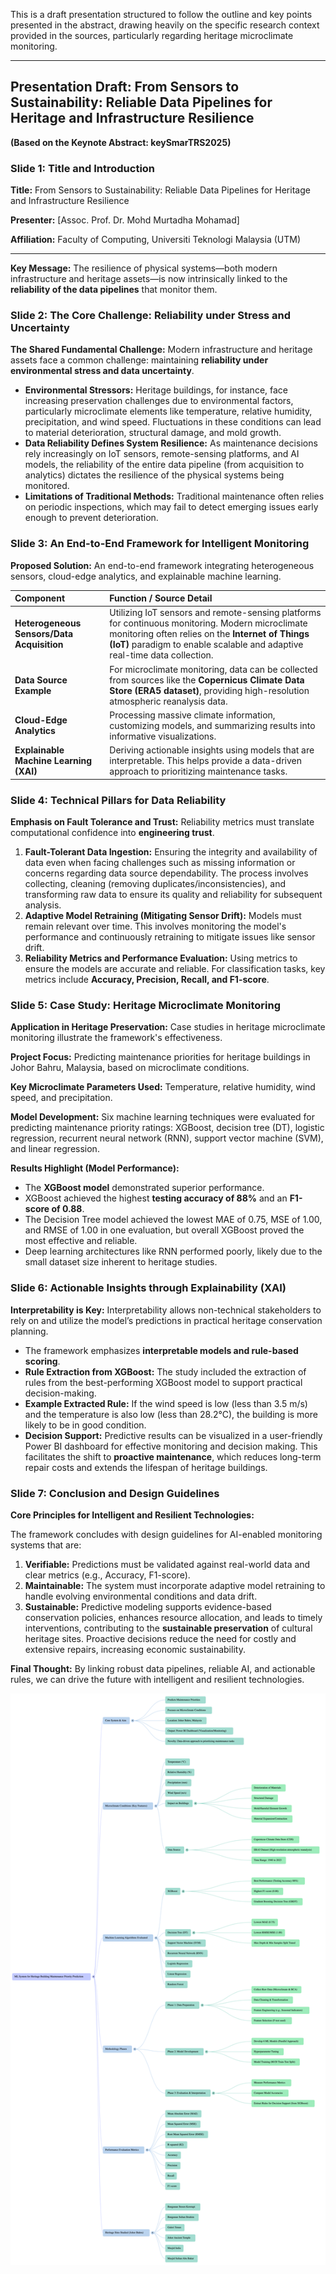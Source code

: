 This is a draft presentation structured to follow the outline and key points presented in the abstract, drawing heavily on the specific research context provided in the sources, particularly regarding heritage microclimate monitoring.

***

## Presentation Draft: From Sensors to Sustainability: Reliable Data Pipelines for Heritage and Infrastructure Resilience

**(Based on the Keynote Abstract: keySmarTRS2025)**

### Slide 1: Title and Introduction

**Title:** From Sensors to Sustainability: Reliable Data Pipelines for Heritage and Infrastructure Resilience

**Presenter:** [Assoc. Prof. Dr. Mohd Murtadha Mohamad]

**Affiliation:** Faculty of Computing, Universiti Teknologi Malaysia (UTM)

---

**Key Message:** The resilience of physical systems—both modern infrastructure and heritage assets—is now intrinsically linked to the **reliability of the data pipelines** that monitor them.

### Slide 2: The Core Challenge: Reliability under Stress and Uncertainty

**The Shared Fundamental Challenge:**
Modern infrastructure and heritage assets face a common challenge: maintaining **reliability under environmental stress and data uncertainty**.

*   **Environmental Stressors:** Heritage buildings, for instance, face increasing preservation challenges due to environmental factors, particularly microclimate elements like temperature, relative humidity, precipitation, and wind speed. Fluctuations in these conditions can lead to material deterioration, structural damage, and mold growth.
*   **Data Reliability Defines System Resilience:** As maintenance decisions rely increasingly on IoT sensors, remote-sensing platforms, and AI models, the reliability of the entire data pipeline (from acquisition to analytics) dictates the resilience of the physical systems being monitored.
*   **Limitations of Traditional Methods:** Traditional maintenance often relies on periodic inspections, which may fail to detect emerging issues early enough to prevent deterioration.

### Slide 3: An End-to-End Framework for Intelligent Monitoring

**Proposed Solution:** An end-to-end framework integrating heterogeneous sensors, cloud-edge analytics, and explainable machine learning.

| Component | Function / Source Detail |
| :--- | :--- |
| **Heterogeneous Sensors/Data Acquisition** | Utilizing IoT sensors and remote-sensing platforms for continuous monitoring. Modern microclimate monitoring often relies on the **Internet of Things (IoT)** paradigm to enable scalable and adaptive real-time data collection. |
| **Data Source Example** | For microclimate monitoring, data can be collected from sources like the **Copernicus Climate Data Store (ERA5 dataset)**, providing high-resolution atmospheric reanalysis data. |
| **Cloud-Edge Analytics** | Processing massive climate information, customizing models, and summarizing results into informative visualizations. |
| **Explainable Machine Learning (XAI)** | Deriving actionable insights using models that are interpretable. This helps provide a data-driven approach to prioritizing maintenance tasks. |

### Slide 4: Technical Pillars for Data Reliability

**Emphasis on Fault Tolerance and Trust:** Reliability metrics must translate computational confidence into **engineering trust**.

1.  **Fault-Tolerant Data Ingestion:** Ensuring the integrity and availability of data even when facing challenges such as missing information or concerns regarding data source dependability. The process involves collecting, cleaning (removing duplicates/inconsistencies), and transforming raw data to ensure its quality and reliability for subsequent analysis.
2.  **Adaptive Model Retraining (Mitigating Sensor Drift):** Models must remain relevant over time. This involves monitoring the model's performance and continuously retraining to mitigate issues like sensor drift.
3.  **Reliability Metrics and Performance Evaluation:** Using metrics to ensure the models are accurate and reliable. For classification tasks, key metrics include **Accuracy, Precision, Recall, and F1-score**.

### Slide 5: Case Study: Heritage Microclimate Monitoring

**Application in Heritage Preservation:** Case studies in heritage microclimate monitoring illustrate the framework's effectiveness.

**Project Focus:** Predicting maintenance priorities for heritage buildings in Johor Bahru, Malaysia, based on microclimate conditions.

**Key Microclimate Parameters Used:** Temperature, relative humidity, wind speed, and precipitation.

**Model Development:** Six machine learning techniques were evaluated for predicting maintenance priority ratings: XGBoost, decision tree (DT), logistic regression, recurrent neural network (RNN), support vector machine (SVM), and linear regression.

**Results Highlight (Model Performance):**
*   The **XGBoost model** demonstrated superior performance.
*   XGBoost achieved the highest **testing accuracy of 88%** and an **F1-score of 0.88**.
*   The Decision Tree model achieved the lowest MAE of 0.75, MSE of 1.00, and RMSE of 1.00 in one evaluation, but overall XGBoost proved the most effective and reliable.
*   Deep learning architectures like RNN performed poorly, likely due to the small dataset size inherent to heritage studies.

### Slide 6: Actionable Insights through Explainability (XAI)

**Interpretability is Key:** Interpretability allows non-technical stakeholders to rely on and utilize the model’s predictions in practical heritage conservation planning.

*   The framework emphasizes **interpretable models and rule-based scoring**.
*   **Rule Extraction from XGBoost:** The study included the extraction of rules from the best-performing XGBoost model to support practical decision-making.
*   **Example Extracted Rule:** If the wind speed is low (less than 3.5 m/s) and the temperature is also low (less than 28.2°C), the building is more likely to be in good condition.
*   **Decision Support:** Predictive results can be visualized in a user-friendly Power BI dashboard for effective monitoring and decision making. This facilitates the shift to **proactive maintenance**, which reduces long-term repair costs and extends the lifespan of heritage buildings.

### Slide 7: Conclusion and Design Guidelines

**Core Principles for Intelligent and Resilient Technologies:**

The framework concludes with design guidelines for AI-enabled monitoring systems that are:

1.  **Verifiable:** Predictions must be validated against real-world data and clear metrics (e.g., Accuracy, F1-score).
2.  **Maintainable:** The system must incorporate adaptive model retraining to handle evolving environmental conditions and data drift.
3.  **Sustainable:** Predictive modeling supports evidence-based conservation policies, enhances resource allocation, and leads to timely interventions, contributing to the **sustainable preservation** of cultural heritage sites. Proactive decisions reduce the need for costly and extensive repairs, increasing economic sustainability.

**Final Thought:** By linking robust data pipelines, reliable AI, and actionable rules, we can drive the future with intelligent and resilient technologies.

![System Diagram](images/NotebookLM_Mind_Map.png)
